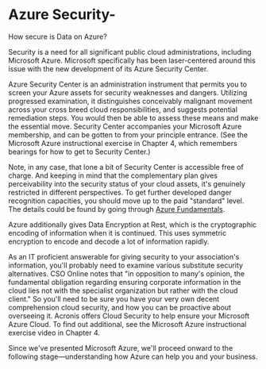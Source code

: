 # Azure Security-
How secure is Data on Azure?

Security is a need for all significant public cloud administrations, including Microsoft Azure. Microsoft specifically has been laser-centered around this issue with the new development of its Azure Security Center. 

Azure Security Center is an administration instrument that permits you to screen your Azure assets for security weaknesses and dangers. Utilizing progressed examination, it distinguishes conceivably malignant movement across your cross breed cloud responsibilities, and suggests potential remediation steps. You would then be able to assess these means and make the essential move. Security Center accompanies your Microsoft Azure membership, and can be gotten to from your principle entrance. (See the Microsoft Azure instructional exercise in Chapter 4, which remembers bearings for how to get to Security Center.) 

Note, in any case, that lone a bit of Security Center is accessible free of charge. And keeping in mind that the complementary plan gives perceivability into the security status of your cloud assets, it's genuinely restricted in different perspectives. To get further developed danger recognition capacities, you should move up to the paid "standard" level. The details could be found by going through <a href="https://intellipaat.com/az-900-microsoft-azure-fundamentals-certification/">Azure Fundamentals</a>.

Azure additionally gives Data Encryption at Rest, which is the cryptographic encoding of information when it is continued. This uses symmetric encryption to encode and decode a lot of information rapidly. 

As an IT proficient answerable for giving security to your association's information, you'll probably need to examine various substitute security alternatives. CSO Online notes that "in opposition to many's opinion, the fundamental obligation regarding ensuring corporate information in the cloud lies not with the specialist organization but rather with the cloud client." So you'll need to be sure you have your very own decent comprehension cloud security, and how you can be proactive about overseeing it. Acronis offers Cloud Security to help ensure your Microsoft Azure Cloud. To find out additional, see the Microsoft Azure instructional exercise video in Chapter 4. 

Since we've presented Microsoft Azure, we'll proceed onward to the following stage—understanding how Azure can help you and your business.

